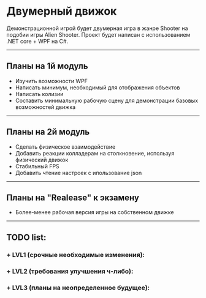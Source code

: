 # Двумерный движок
Демонстрационной игрой будет двумерная игра в жанре Shooter на подобии игры Alien Shooter. Проект будет написан с использованием .NET core + WPF на C#.
***

## Планы на 1й модуль
* Изучить возможности WPF
* Написать минимум, необходимый для отображения объектов
* Написать колизии
* Составить минимальную рабочую сцену для демонстрации базовых возможностей движка

***
## Планы на 2й модуль
* Сделать физическое взаимодействие
* Добавить реакции колладерам на столкновение, используя физический движок
* Стабильный FPS
* Добавить чтение настроек с ипользование json

***
## Планы на "Realease" к экзамену
* Более-менее рабочая версия игры на собственном движке

***
## TODO list:
### + LVL1 (срочные необходимые изменения):
### + LVL2 (требования улучшения ч-либо):
### + LVL3 (планы на неопределенное будущее):
